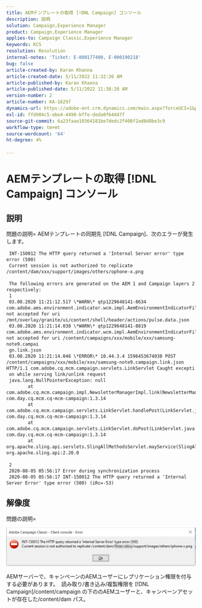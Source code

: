 ```yaml
---
title: AEMテンプレートの取得 [!DNL Campaign] コンソール
description: 説明
solution: Campaign,Experience Manager
product: Campaign,Experience Manager
applies-to: Campaign Classic,Experience Manager
keywords: KCS
resolution: Resolution
internal-notes: 'Ticket: E-000177400, E-000190218'
bug: false
article-created-by: Karan Khanna
article-created-date: 5/11/2022 11:32:36 AM
article-published-by: Karan Khanna
article-published-date: 5/11/2022 11:38:20 AM
version-number: 2
article-number: KA-16297
dynamics-url: https://adobe-ent.crm.dynamics.com/main.aspx?forceUCI=1&pagetype=entityrecord&etn=knowledgearticle&id=4a2fcd0a-1ed1-ec11-a7b5-00224809c556
exl-id: ffd904c5-ebe4-4490-bffe-deda0f64d47f
source-git-commit: 6a23faae10364181be7dedc2f408f2ad8d8be3c9
workflow-type: tm+mt
source-wordcount: '64'
ht-degree: 4%

---
```


# AEMテンプレートの取得 [!DNL Campaign] コンソール

## 説明


問題の説明= AEMテンプレートの同期先 [!DNL Campaign]、次のエラーが発生します。

```
 INT-150012 The HTTP query returned a 'Internal Server error' type error (500)
 Current session is not authorized to replicate /content/dam/xxx/support/images/others/ophone-x.png

 The following errors are generated on the AEM 1 and Campaign layers 2 respectively:
 1
 03.08.2020 11:21:12.517 \*WARN\* qtp1229648141-8634 com.adobe.ams.environment.indicator.wcm.impl.AemEnvironmentIndicatorFilter not accepted for uri /mnt/overlay/granite/ui/content/shell/header/actions/pulse.data.json
 03.08.2020 11:21:14.038 \*WARN\* qtp1229648141-8819 com.adobe.ams.environment.indicator.wcm.impl.AemEnvironmentIndicatorFilter not accepted for uri /content/campaigns/xxx/mobile/xxx/samsung-note9.campai
 gn.link.json
 03.08.2020 11:21:14.046 \*ERROR\* 10.44.3.4 1596453674038 POST /content/campaigns/xxx/mobile/xxx/samsung-note9.campaign.link.json HTTP/1.1 com.adobe.cq.mcm.campaign.servlets.LinkServlet Caught excepti
 on while serving link/unlink request
 java.lang.NullPointerException: null
        at com.adobe.cq.mcm.campaign.impl.NewsletterManagerImpl.link(NewsletterManagerImpl.java:113) com.day.cq.mcm.cq-mcm-campaign:1.3.14
        at com.adobe.cq.mcm.campaign.servlets.LinkServlet.handlePost(LinkServlet.java:76) com.day.cq.mcm.cq-mcm-campaign:1.3.14
        at com.adobe.cq.mcm.campaign.servlets.LinkServlet.doPost(LinkServlet.java:50) com.day.cq.mcm.cq-mcm-campaign:1.3.14
        at org.apache.sling.api.servlets.SlingAllMethodsServlet.mayService(SlingAllMethodsServlet.java:146) org.apache.sling.api:2.20.0

 2
 2020-08-05 05:56:17 Error during synchronization process
 2020-08-05 05:56:17 INT-150012 The HTTP query returned a 'Internal Server Error' type error (500) (iRc=-53)
```

## 解像度


問題の説明=



![](assets/3da0dec6-1ed1-ec11-a7b5-00224809c556.png)



AEMサーバーで、キャンペーンのAEMユーザーにレプリケーション権限を付与する必要があります。  読み取り/書き込み/複製権限を [!DNL Campaign]/content/campaign の下ののAEMユーザーと、キャンペーンアセットが存在した/content/dam パス。
